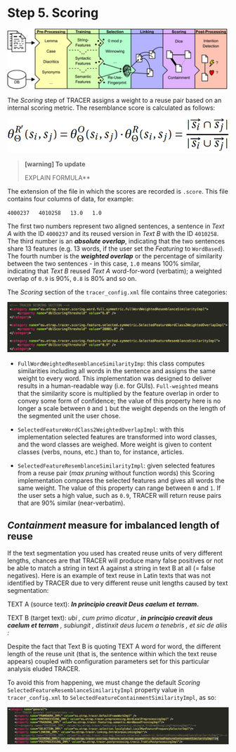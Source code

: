 # Step 5. Scoring

![](/assets/architecture.png)

The _Scoring_ step of TRACER assigns a weight to a reuse pair based on an internal scoring metric. The resemblance score is calculated as follows:

![](/assets/scoring-formula.png)

> **\[warning\] To update**
>
> EXPLAIN FORMULA\*\*

The extension of the file in which the scores are recorded is `.score`. This file contains four columns of data, for example:

`4000237   4010258   13.0   1.0`

The first two numbers represent two aligned sentences, a sentence in _Text A_ with the ID `4000237` and its reused version in _Text B_ with the ID `4010258`. The third number is an _**absolute overlap**_, indicating that the two sentences share 13 features \(e.g. 13 words, if the user set the _Featuring_ to `WordBased`\). The fourth number is the _**weighted overlap**_ or the percentage of similarity between the two sentences - in this case, `1.0` means 100% similar, indicating that _Text B_ reused _Text A_ word-for-word \(verbatim\); a weighted overlap of `0.9` is 90%, `0.8` is 80% and so on.

The _Scoring_ section of the `tracer_config.xml` file contains three categories:

![scoring](/assets/scoring-config.png "The three Scoring implementations in TRACER.")

* `FullWordWeightedResemblanceSimilarityImp`: this class computes similarities including all words in the sentence and assigns the same weight to every word. This implementation was designed to deliver results in a human-readable way \(i.e. for GUIs\). `Full-weighted` means that the similarity score is multiplied by the feature overlap in order to convey some form of confidence; the value of this property here is no longer a scale between `0` and `1` but the weight depends on the length of the segmented unit the user chose.

* `SelectedFeatureWordClass2WeightedOverlapImpl`: with this implementation selected features are transformed into word classes, and the word classes are weighed. More weight is given to content classes \(verbs, nouns, etc.\) than to, for instance, articles.

* `SelectedFeatureResemblanceSimilarityImpl`: given selected features from a reuse pair \(_max pruning_ without function words\) this Scoring implementation compares the selected features and gives all words the same weight. The value of this property can range between `0` and `1`. If the user sets a high value, such as `0.9`, TRACER will return reuse pairs that are 90% similar \(near-verbatim\).

## _Containment_ measure for imbalanced length of reuse

If the text segmentation you used has created reuse units of very different lengths, chances are that TRACER will produce many false positives or not be able to match a string in text A against a string in text B at all \(= false negatives\). Here is an example of text reuse in Latin texts that was not identified by TRACER due to very different reuse unit lengths caused by text segmentation:

TEXT A \(source text\): _**In principio creavit Deus caelum et** **terram**_**.**

TEXT B \(target text\): _ubi , cum primo dicatur , **in principio creavit deus caelum et terram** , subiungit , distinxit deus lucem a tenebris , et sic de aliis :_

Despite the fact that Text B is quoting TEXT A word for word, the different length of the reuse unit \(that is, the sentence within which the text reuse appears\) coupled with configuration parameters set for this particular analysis eluded TRACER.

To avoid this from happening, we must change the default _Scoring_ `SelectedFeatureResemblanceSimilarityImpl` property value in `tracer_config.xml` to `SelectedFeatureContainmentSimilarityImpl`, as so:

![scoringContainment](/assets/scoring-containment.png "The default Scoring Resemblance measure in TRACER's configuration file is commented out and replaced by the alternative Scoring Containment measure to address imbalanced reuse length.")

